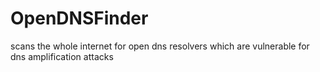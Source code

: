 # OpenDNSFinder
scans the whole internet for open dns resolvers which are vulnerable for dns amplification attacks
